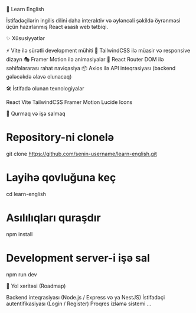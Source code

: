 📘 Learn English

İstifadəçilərin ingilis dilini daha interaktiv və əyləncəli şəkildə öyrənməsi üçün hazırlanmış React əsaslı web tətbiqi.

✨ Xüsusiyyətlər

⚡ Vite ilə sürətli development mühiti
🎨 TailwindCSS ilə müasir və responsive dizayn
🎭 Framer Motion ilə animasiyalar
🔗 React Router DOM ilə səhifələrarası rahat naviqasiya
📦 Axios ilə API inteqrasiyası (backend gələcəkdə əlavə olunacaq)


🛠️ İstifadə olunan texnologiyalar

React
Vite
TailwindCSS
Framer Motion
Lucide Icons


🚀 Qurmaq və işə salmaq

# Repository-ni clonelə
git clone https://github.com/senin-username/learn-english.git

# Layihə qovluğuna keç
cd learn-english

# Asılılıqları quraşdır
npm install

# Development server-i işə sal
npm run dev


🔮 Yol xəritəsi (Roadmap)

 Backend inteqrasiyası (Node.js / Express və ya NestJS)
 İstifadəçi autentifikasiyası (Login / Register)
 Proqres izləmə sistemi
 ...
 

